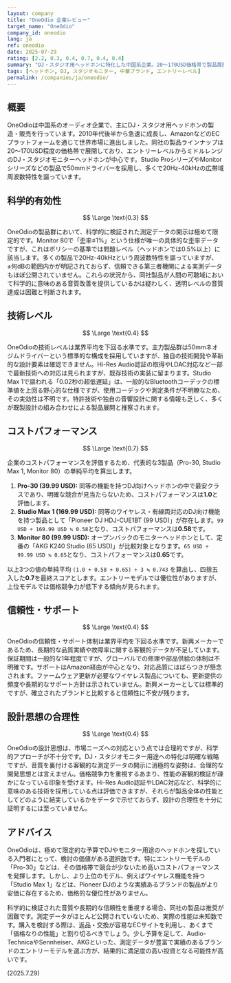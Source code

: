 ```yaml
---
layout: company
title: "OneOdio 企業レビュー"
target_name: "OneOdio"
company_id: oneodio
lang: ja
ref: oneodio
date: 2025-07-29
rating: [2.2, 0.3, 0.4, 0.7, 0.4, 0.4]
summary: "DJ・スタジオ用ヘッドホンに特化した中国系企業。20～170USD価格帯で製品展開するが、測定性能データの開示が不十分で科学的有効性に疑問が残る。エントリーモデルは高いコストパフォーマンスを示すが、上位モデルでは価格競争力が低下する傾向がある。"
tags: [ヘッドホン, DJ, スタジオモニター, 中華ブランド, エントリーレベル]
permalink: /companies/ja/oneodio/
---
```


## 概要

OneOdioは中国系のオーディオ企業で、主にDJ・スタジオ用ヘッドホンの製造・販売を行っています。2010年代後半から急速に成長し、AmazonなどのECプラットフォームを通じて世界市場に進出しました。同社の製品ラインナップは20～170USD程度の価格帯で展開しており、エントリーレベルからミドルレンジのDJ・スタジオモニターヘッドホンが中心です。Studio ProシリーズやMonitorシリーズなどの製品で50mmドライバーを採用し、多くで20Hz-40kHzの広帯域周波数特性を謳っています。

## 科学的有効性

$$ \Large \text{0.3} $$

OneOdioの製品群において、科学的に検証された測定データの開示は極めて限定的です。Monitor 80で「歪率≤1%」という仕様が唯一の具体的な歪率データですが、これはポリシーの基準では問題レベル（ヘッドホンでは0.5%以上）に該当します。多くの製品で20Hz-40kHzという周波数特性を謳っていますが、±何dBの範囲内かが明記されておらず、信頼できる第三者機関による実測データもほぼ公開されていません。これらの状況から、同社製品が人間の可聴域において科学的に意味のある音質改善を提供しているかは疑わしく、透明レベルの音質達成は困難と判断されます。

## 技術レベル

$$ \Large \text{0.4} $$

OneOdioの技術レベルは業界平均を下回る水準です。主力製品群は50mmネオジムドライバーという標準的な構成を採用していますが、独自の技術開発や革新的な設計要素は確認できません。Hi-Res Audio認証の取得やLDAC対応など一部で最新技術への対応は見られますが、既存技術の実装に留まります。Studio Max 1で謳われる「0.02秒の超低遅延」は、一般的なBluetoothコーデックの標準値を上回る野心的な仕様ですが、使用コーデックや測定条件が不明瞭なため、その実効性は不明です。特許技術や独自の音響設計に関する情報も乏しく、多くが既製設計の組み合わせによる製品展開と推察されます。

## コストパフォーマンス

$$ \Large \text{0.7} $$

企業のコストパフォーマンスを評価するため、代表的な3製品（Pro-30, Studio Max 1, Monitor 80）の単純平均を算出します。
1.  **Pro-30 (39.99 USD):** 同等の機能を持つDJ向けヘッドホンの中で最安クラスであり、明確な競合が見当たらないため、コストパフォーマンスは**1.0**と評価します。
2.  **Studio Max 1 (169.99 USD):** 同等のワイヤレス・有線両対応のDJ向け機能を持つ製品として「Pioneer DJ HDJ-CUE1BT (99 USD)」が存在します。`99 USD ÷ 169.99 USD ≒ 0.58`となり、コストパフォーマンスは**0.58**です。
3.  **Monitor 80 (99.99 USD):** オープンバックのモニターヘッドホンとして、定番の「AKG K240 Studio (65 USD)」が比較対象となります。`65 USD ÷ 99.99 USD ≒ 0.65`となり、コストパフォーマンスは**0.65**です。

以上3つの値の単純平均 `(1.0 + 0.58 + 0.65) ÷ 3 ≒ 0.743` を算出し、四捨五入した**0.7**を最終スコアとします。エントリーモデルでは優位性がありますが、上位モデルでは価格競争力が低下する傾向が見られます。

## 信頼性・サポート

$$ \Large \text{0.4} $$

OneOdioの信頼性・サポート体制は業界平均を下回る水準です。新興メーカーであるため、長期的な品質実績や故障率に関する客観的データが不足しています。保証期間は一般的な1年程度ですが、グローバルでの修理や部品供給の体制は不明確です。サポートはAmazon経由が中心となり、対応品質にはばらつきが懸念されます。ファームウェア更新が必要なワイヤレス製品についても、更新提供の頻度や長期的なサポート方針は示されていません。新興メーカーとしては標準的ですが、確立されたブランドと比較すると信頼性に不安が残ります。

## 設計思想の合理性

$$ \Large \text{0.4} $$

OneOdioの設計思想は、市場ニーズへの対応という点では合理的ですが、科学的アプローチが不十分です。DJ・スタジオモニター用途への特化は明確な戦略ですが、音質を裏付ける客観的な測定データの開示に消極的な姿勢は、合理的な開発思想とは言えません。価格競争力を重視するあまり、性能の客観的検証が疎かになっている印象を受けます。Hi-Res Audio認証やLDAC対応など、科学的に意味のある技術を採用している点は評価できますが、それらが製品全体の性能としてどのように結実しているかをデータで示せておらず、設計の合理性を十分に証明するには至っていません。

## アドバイス

OneOdioは、極めて限定的な予算でDJやモニター用途のヘッドホンを探している入門者にとって、検討の価値がある選択肢です。特にエントリーモデルの「Pro-30」などは、その価格帯で競合が少ないため高いコストパフォーマンスを発揮します。しかし、より上位のモデル、例えばワイヤレス機能を持つ「Studio Max 1」などは、Pioneer DJのような実績あるブランドの製品がより安価に存在するため、価格的な優位性がありません。

科学的に検証された音質や長期的な信頼性を重視する場合、同社の製品は推奨が困難です。測定データがほとんど公開されていないため、実際の性能は未知数です。購入を検討する際は、返品・交換が容易なECサイトを利用し、あくまで「価格なりの性能」と割り切るべきでしょう。少し予算を足して、Audio-TechnicaやSennheiser、AKGといった、測定データが豊富で実績のあるブランドのエントリーモデルを選ぶ方が、結果的に満足度の高い投資となる可能性が高いです。

(2025.7.29)

